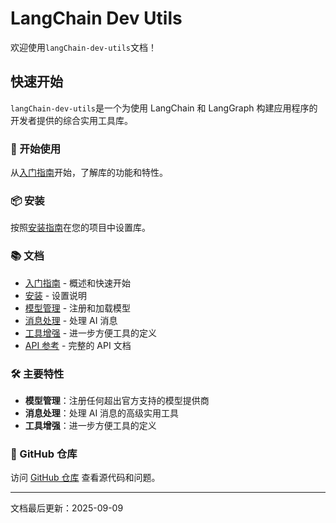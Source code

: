 # LangChain Dev Utils

欢迎使用`langChain-dev-utils`文档！

## 快速开始

`langChain-dev-utils`是一个为使用 LangChain 和 LangGraph 构建应用程序的开发者提供的综合实用工具库。

### 🚀 开始使用

从[入门指南](./getting-started.md)开始，了解库的功能和特性。

### 📦 安装

按照[安装指南](./installation.md)在您的项目中设置库。

### 📚 文档

- [入门指南](./getting-started.md) - 概述和快速开始
- [安装](./installation.md) - 设置说明
- [模型管理](./model-management.md) - 注册和加载模型
- [消息处理](./message-processing.md) - 处理 AI 消息
- [工具增强](./tool-enhancement.md) - 进一步方便工具的定义
- [API 参考](./api-reference.md) - 完整的 API 文档

### 🛠️ 主要特性

- **模型管理**：注册任何超出官方支持的模型提供商
- **消息处理**：处理 AI 消息的高级实用工具
- **工具增强**：进一步方便工具的定义

### 📖 GitHub 仓库

访问 [GitHub 仓库](https://github.com/TBice123123/langchain-dev-utils) 查看源代码和问题。

---

文档最后更新：2025-09-09
